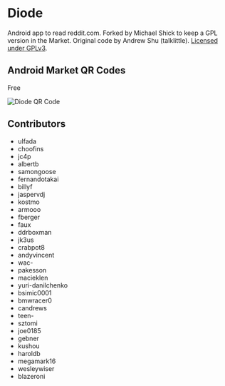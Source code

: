 Diode
=============

Android app to read reddit.com. Forked by Michael Shick to keep a GPL version in the Market. Original code by Andrew Shu (talklittle). [Licensed under GPLv3][license].

Android Market QR Codes
-----------------------

Free

![Diode QR
Code](http://chart.apis.google.com/chart?cht=qr&chs=120x120&chl=market%3A%2F%2Fdetails%3Fid%3Din.shick.diode
 "Scan with a QR Code reader")

Contributors
------------

* ulfada
* choofins
* jc4p
* albertb
* samongoose
* fernandotakai
* billyf
* jaspervdj
* kostmo
* armooo
* fberger
* faux
* ddrboxman
* jk3us
* crabpot8
* andyvincent
* wac-
* pakesson
* macieklen
* yuri-danilchenko
* bsimic0001
* bmwracer0
* candrews
* teen-
* sztomi
* joe0185
* gebner
* kushou
* haroldb
* megamark16
* wesleywiser
* blazeroni


[license]: http://github.com/talklittle/reddit-is-fun/blob/master/COPYING
[pledgie]: http://www.pledgie.com/campaigns/10469
